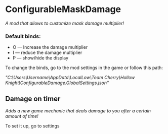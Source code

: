 # ConfigurableMaskDamage
*A mod that allows to customize mask damage multiplier!*

### Default binds:

  - O — Increase the damage multiplier
  - I — reduce the damage multiplier
  - P — show/hide the display

To change the binds, go to the mod settings in the game or follow this path:

*"C:\Users\Username\AppData\LocalLow\Team Cherry\Hollow Knight\ConfigurableDamage.GlobalSettings.json"*

## Damage on timer

*Adds a new game mechanic that deals damage to you after a certain amount of time!*

To set it up, go to settings